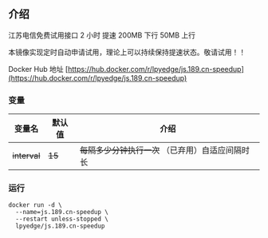 ## 介绍

江苏电信免费试用接口
2 小时 提速 200MB 下行 50MB 上行

本镜像实现定时自动申请试用，理论上可以持续保持提速状态。敬请试用！！


Docker Hub 地址
[https://hub.docker.com/r/lpyedge/js.189.cn-speedup](https://hub.docker.com/r/lpyedge/js.189.cn-speedup)


### 变量

| 变量名 | 默认值 | 介绍                                  |
| ------ | ------ |-------------------------------------|
| ~~interval~~  | ~~15~~     | ~~每隔多少分钟执行一次~~  （已弃用）自适应间隔时长|

### 运行

```
docker run -d \
  --name=js.189.cn-speedup \
  --restart unless-stopped \
  lpyedge/js.189.cn-speedup
```
